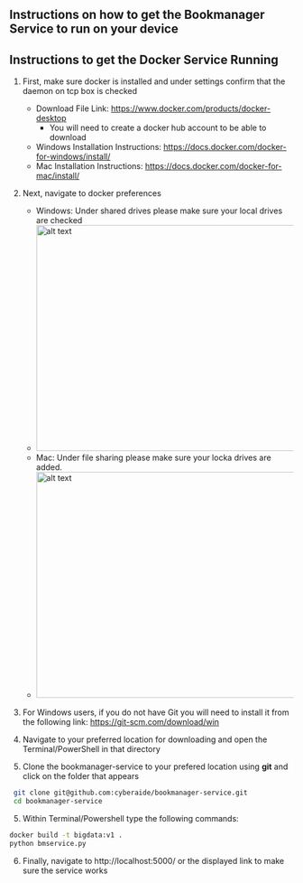 ## Instructions on how to get the Bookmanager Service to run on your device


## Instructions to get the Docker Service Running


1. First, make sure docker is installed and under settings confirm that the daemon on tcp box is checked
   * Download File Link: https://www.docker.com/products/docker-desktop
       * You will need to create a docker hub account to be able to download
   * Windows Installation Instructions: https://docs.docker.com/docker-for-windows/install/
   * Mac Installation Instructions: https://docs.docker.com/docker-for-mac/install/

2. Next, navigate to docker preferences
   * Windows: Under shared drives please make sure your local drives are checked
   * <img src="https://docs.docker.com/docker-for-windows/images/settings-shared-drives.png" alt="alt text" width="500" height="400">
   * Mac: Under file sharing please make sure your locka drives are added. 
   * <img src="https://docs.docker.com/v17.12/docker-for-mac/images/menu/d4m-menu-prefs-fileshare.png" alt="alt text" width="500" height="400">

3. For Windows users, if you do not have Git you will need to install it from the following link: https://git-scm.com/download/win
4. Navigate to your preferred location for downloading and open the Terminal/PowerShell in that directory
5. Clone the bookmanager-service to your prefered location using **git** and click on the folder that appears
  ```bash
   git clone git@github.com:cyberaide/bookmanager-service.git 
   cd bookmanager-service
  ```
5. Within Terminal/Powershell type the following commands: 
```bash 
docker build -t bigdata:v1 .
python bmservice.py
```

6. Finally, navigate to http://localhost:5000/ or the displayed link to make sure the service works

